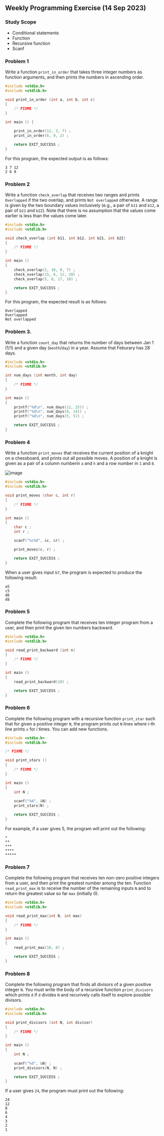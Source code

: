 ## Weekly Programming Exercise (14 Sep 2023)

### Study Scope
* Conditional statements
* Function
* Recursive function
* Scanf

### Problem 1 ###

Write a function ``print_in_order`` that takes three integer numbers as function arguments, and then prints the numbers in ascending order.

```C
#include <stdio.h>
#include <stdlib.h>

void print_in_order (int a, int b, int c)
{
	/* FIXME */
}

int main () {

	print_in_order(12, 3, 7) ;
	print_in_order(6, 9, 2) ;

	return EXIT_SUCCESS ;
}
```


For this program, the expected output is as follows:
```
3 7 12
2 6 9
```


### Problem 2 ###

Write a function ``check_overlap`` that receives two ranges and 
prints ``Overlapped`` if the two overlap, and prints ``Not overlapped`` otherwise. 
A range is given by the two boundary values inclusively (e.g., a pair of ``b11`` and ``b12``, a pair of ``b21`` and ``b22``). Note that there is no assumption that the values come earlier is less than the values come later.

```C
#include <stdio.h>
#include <stdlib.h>

void check_overlap (int b11, int b12, int b21, int b22)
{
	/* FIXME */
}

int main () 
{
	check_overlap(2, 10, 8, 7) ;
	check_overlap(15, 6, 12, 20) ;
	check_overlap(5, 8, 17, 10) ;

	return EXIT_SUCCESS ;
}
```

For this program, the expected result is as follows:
```
Overlapped
Overlapped
Not overlapped
```


### Problem 3. 

Write a function ``count_day`` that returns the number of days between Jan 1 (1/1) and a given day (``month``/``day``) in a year. Assume that Feburary has 28 days.

```C
#include <stdio.h>
#include <stdlib.h>

int num_days (int month, int day)
{
	/* FIXME */
}

int main () 
{
	printf("%d\n", num_days(12, 25)) ;
	printf("%d\n", num_days(9, 14)) ;
	printf("%d\n", num_days(5, 5)) ;

	return EXIT_SUCCESS ;
}
```

### Problem 4
Write a function ``print_moves`` that receives the current position of a knight on a chessboard, and prints out all possible moves. A position of a knight is given as a pair of a column numberin ``a`` and ``h`` and a row number in ``1`` and ``8``.

![image](https://www.thechesswebsite.com/wp-content/uploads/2013/05/larsens-opening.jpg)

```C
#include <stdio.h>
#include <stdlib.h>

void print_moves (char c, int r)
{
	/* FIXME */
}

int main () 
{
	char c ;
	int r ;

	scanf("%c%d", &c, &r) ;

	print_moves(c, r) ;

	return EXIT_SUCCESS ;
}
```

When a user gives input ``b7``, the program is expected to produce the following result:
```
a5
c5
d6
d8
```

### Problem 5

Complete the following program that receives ten integer program from a user, and then print the given ten numbers backward.

```C
#include <stdio.h>
#include <stdlib.h>

void read_print_backward (int n)
{
	/* FIXME */
}

int main () 
{
	read_print_backward(10) ;

	return EXIT_SUCCESS ;
}
```

### Problem 6

Complete the following program with a recursive function ``print_star`` such that for given a positive integer ``N``, the program prints out ``N`` lines where *i*-th line prints ``x`` for *i* times. You can add new functions.

```C
#include <stdio.h>
#include <stdlib.h>

/* FIXME */

void print_stars ()
{
	/* FIXME */
}

int main () 
{
	int N ;
	
	scanf("%d", &N) ;
	print_stars(N) ;

	return EXIT_SUCCESS ;
}
```

For example, if a user gives 5, the program will print out the following:
```
*
**
***
****
*****
```

### Problem 7
Complete the following program that receives ten non-zero positive integers from a user, and then print the greatest number among the ten.
Function ``read_print_max`` is to receive the number of the remaining inputs ``N`` and to return the greatest value so far ``max`` (initially 0).

```C
#include <stdio.h>
#include <stdlib.h>

void read_print_max(int N, int max)
{
	/* FIXME */
}

int main () 
{
	read_print_max(10, 0) ;

	return EXIT_SUCCESS ;
}
```

### Problem 8

Complete the following program that finds all divisors of a given positive integer ``N``. 
You must write the body of a recursive function ``print_divisors`` which prints ``d`` if ``d`` divides ``N`` and recurively calls itself to explore possible divisors.

```C
#include <stdio.h>
#include <stdlib.h>

void print_divisors (int N, int divisor) 
{
	/* FIXME */
}

int main () 
{
	int N ;
	
	scanf("%d", &N) ;
	print_divisors(N, N) ;

	return EXIT_SUCCESS ;
}
```

If a user gives ``24``, the program must print out the following:
```
24
12
8
6
4
3
2
1
```
